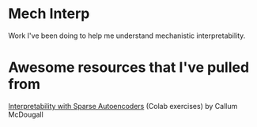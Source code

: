 # Mech Interp
Work I've been doing to help me understand mechanistic interpretability. 

# Awesome resources that I've pulled from
[Interpretability with Sparse Autoencoders](https://www.lesswrong.com/posts/LnHowHgmrMbWtpkxx/intro-to-superposition-and-sparse-autoencoders-colab) (Colab exercises) by Callum McDougall


